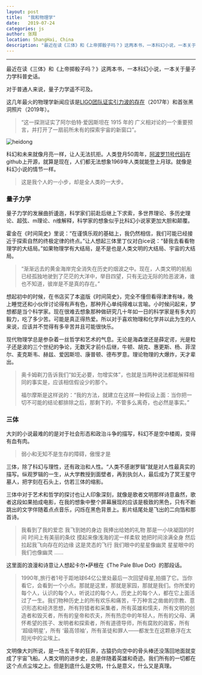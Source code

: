 ```yaml
---
layout: post
title:  "我和物理学"
date:   2019-07-24
categories: js
author: 张翔
location: ShangHai, China
description: "最近在读《三体》和《上帝掷骰子吗？》这两本书，一本科幻小说，一本关于量子力学科普史话。感受真理和浪漫"
---
```

---
最近在读《三体》和《上帝掷骰子吗？》这两本书，一本科幻小说，一本关于量子力学科普史话。

对于普通人来说，量子力学遥不可及。

这几年最火的物理学新闻应该是[LIGO团队证实引力波的存在](https://www.ligo.caltech.edu/system/media_files/binaries/307/original/press-release-chinese.pdf?1455163479)（2017年）和首张黑洞照片（2019年）。

> “这一探测证实了阿尔伯特·爱因斯坦在 1915 年的 广义相对论的一个重要预言，并打开了一扇前所未有的探索宇宙的新窗口”。

![heidong](http://myblog-images1.oss-cn-beijing.aliyuncs.com/carousel/heidong.jpg)

科幻和未来就像月亮一样，让人无法抗拒。人类登月50周年，[阿波罗11号代码](https://github.com/chrislgarry/Apollo-11)在github上开源，就算是现在，人们都无法想象1969年人类就能登上月球。就像是科幻小说的情节一样。

> 这是我个人的一小步，却是全人类的一大步。

### 量子力学

量子力学的发展曲折逶迤，科学家们前赴后继上下求索，多世界理论、多历史理论、超弦、m理论、n维解释，科学家的想象似乎比科幻小说家更加大胆和颠覆。

霍金在《时间简史》里说：“在谨慎乐观的基础上，我仍然相信，我们可能已经接近于探索自然的终极定律的终点。”让人想起三体里丁仪对白ice说：“替我去看看物理学的大结局。”如果物理学有大结局，是不是也是人类文明的大结局、宇宙的大结局。

>“渐渐远去的黄金海岸完全消失在历史的烟波之中。现在，人类文明的航船已经孤独地驶到了茫茫的大洋中，举目四望，只有无边无际的险恶波涛，谁也不知道，彼岸是不是真的存在。”

想起初中的时候，在书店买了本盗版《时间简史》，完全不懂但看得津津有味，晚上睡觉还和小伙伴讨论得有声有色，那种开心单纯得难以言喻。小时候问起来，梦想都是当个科学家。现在很难去想象那种做研究几十年如一日的科学家是有多大的毅力，吃了多少苦。可能是真正得热爱。所以对于喜欢物理和化学并以此为生的人来说，应该并不觉得有多辛苦并且可能很快乐。

现代物理学总是参杂着一丝哲学和艺术的气息。无论是海森堡还是薛定谔，光是粒子还是波的三个世纪的争论，无数天才前仆后继，牛顿、胡克、惠更斯、杨、菲涅尔、麦克斯韦、赫兹、爱因斯坦、康普顿、德布罗意。理论物理的大爆炸，天才辈出。

> 奥卡姆剃刀告诉我们“如无必要，勿增实体”，也就是当两种说法都能解释相同的事实是，应该相信假设少的那个。
> 
> 福尔摩斯是这样说的：“我的方法，就建立在这样一种假设上面：当你把一切不可能的结论都排除之后，那剩下的，不管多么离奇，也必然是事实。”

### 三体

大刘的小说最难的的是对于社会形态和政治斗争的描写，科幻不是空中楼阁，变得有血有肉。

> 弱小和无知不是生存的障碍，傲慢才是

三体，除了科幻与理性，还有政治和人性。“人类不感谢罗辑”就是对人性最真实的描写。纵观罗辑的一生，从大学教授到面壁者，再到执剑人，最后成为了冥王星守墓人，把字刻在石头上，仿若三体的缩影。

三体中对于艺术和哲学的探讨也让人印象深刻，就像是歌者文明那样诗意盎然，歌者这段如果拍成电影，在我的想象中整个屏幕展现的应该是极致的黑色，只有不断跳出的文字伴随着点点音乐，闪烁在黑色背景上。影片结尾处是飞出的二向箔和那首诗。

> 我看到了我的爱恋
> 我飞到她的身边
> 我捧出给她的礼物
> 那是一小块凝固的时间
> 时间上有美丽的条纹
> 摸起来像浅海的泥一样柔软
> 她把时间涂满全身
> 然后拉起我飞向存在的边缘
> 这是灵态的飞行
> 我们眼中的星星像幽灵
> 星星眼中的我们也像幽灵
> ……

这里面的浪漫和诗意让人想起卡尔•萨根在《The Pale Blue Dot》的那段话。

> 1990年,旅行者1号于距地球64亿公里处最后一次回望母星,拍摄了它。当你看它，会看到一个小点。那就是这里，那就是家园，那就是我们。你所爱的每个人，认识的每个人，听说过的每个人，历史上的每个人，都在它上面活过了一生。我们物种历史上的所有欢乐和痛苦，千万种言之凿凿的宗教、意识形态和经济思想，所有狩猎者和采集者，所有英雄和懦夫，所有文明的创造者和毁灭者，所有的皇帝和农夫，所有热恋中的年轻人，所有的父母、满怀希望的孩子、发明者和探索者，所有道德导师，所有腐败的政客，所有 ‘超级明星’，所有 ‘最高领袖’，所有圣徒和罪人——都发生在这颗悬浮在太阳光中的尘埃上。

文明像大刘所说，是一场五千年的狂奔，古猿扔向空中的骨头棒还没落回地面就变成了宇宙飞船。人类文明的进步史，总是伴随着英雄和奇迹。我们所有的一切都在这个点点尘埃之上。但是到底什么是文明，什么是意义，什么又是真理。

